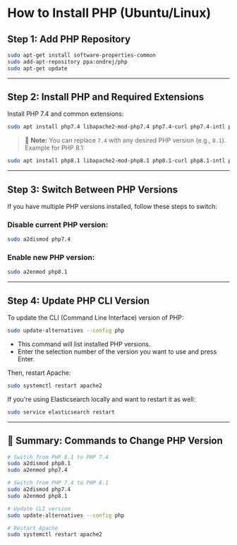 # How to Install PHP (Ubuntu/Linux)

## Step 1: Add PHP Repository

```bash
sudo apt-get install software-properties-common
sudo add-apt-repository ppa:ondrej/php
sudo apt-get update
```

---

## Step 2: Install PHP and Required Extensions

Install PHP 7.4 and common extensions:

```bash
sudo apt install php7.4 libapache2-mod-php7.4 php7.4-curl php7.4-intl php7.4-zip php7.4-soap php7.4-xml php7.4-gd php7.4-mbstring php7.4-bcmath php7.4-common php7.4-mysqli
```

> 🔄 **Note:** You can replace `7.4` with any desired PHP version (e.g., `8.1`). Example for PHP 8.1:

```bash
sudo apt install php8.1 libapache2-mod-php8.1 php8.1-curl php8.1-intl php8.1-zip php8.1-soap php8.1-xml php8.1-gd php8.1-mbstring php8.1-bcmath php8.1-common php8.1-mysqli
```

---

## Step 3: Switch Between PHP Versions

If you have multiple PHP versions installed, follow these steps to switch:

### Disable current PHP version:

```bash
sudo a2dismod php7.4
```

### Enable new PHP version:

```bash
sudo a2enmod php8.1
```

---

## Step 4: Update PHP CLI Version

To update the CLI (Command Line Interface) version of PHP:

```bash
sudo update-alternatives --config php
```

- This command will list installed PHP versions.
- Enter the selection number of the version you want to use and press Enter.

Then, restart Apache:

```bash
sudo systemctl restart apache2
```

If you're using Elasticsearch locally and want to restart it as well:

```bash
sudo service elasticsearch restart
```

---

## 🔁 Summary: Commands to Change PHP Version

```bash
# Switch from PHP 8.1 to PHP 7.4
sudo a2dismod php8.1
sudo a2enmod php7.4

# Switch from PHP 7.4 to PHP 8.1
sudo a2dismod php7.4
sudo a2enmod php8.1

# Update CLI version
sudo update-alternatives --config php

# Restart Apache
sudo systemctl restart apache2
```